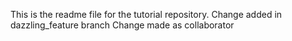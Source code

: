 This is the readme file for the tutorial repository.
Change added in dazzling_feature branch
Change made as collaborator